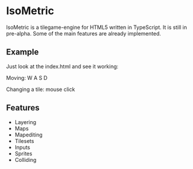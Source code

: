 # IsoMetric
IsoMetric is a tilegame-engine for HTML5 written in TypeScript. It is still in pre-alpha.
Some of the main features are already implemented. 

## Example

Just look at the index.html and see it working:

Moving: W A S D

Changing a tile: mouse click

## Features
* Layering
* Maps
* Mapediting
* Tilesets
* Inputs
* Sprites
* Colliding
